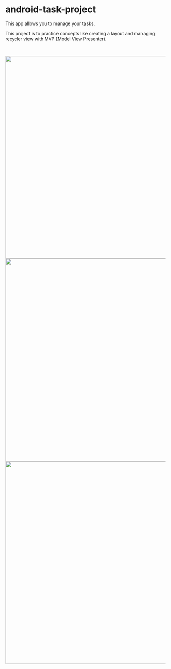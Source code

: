 # android-task-project

This app allows you to manage your tasks.

This project is to practice concepts like creating a layout and managing recycler view with MVP (Model View Presenter).

<br>

<p float="center">
  <img height="635x" align="left" src="https://user-images.githubusercontent.com/86477169/169659147-18657a0b-8b00-4c10-95c3-628c1f8f6595.jpg">
  <img height="635x" src="https://user-images.githubusercontent.com/86477169/169659326-b714fad9-4183-402a-9ffe-129718999d3f.jpg">
  <img height="635x" align="center|top" src="https://user-images.githubusercontent.com/86477169/169659219-5b6d572d-b03d-4985-8fdf-9684305dfca5.jpg">
</p>
